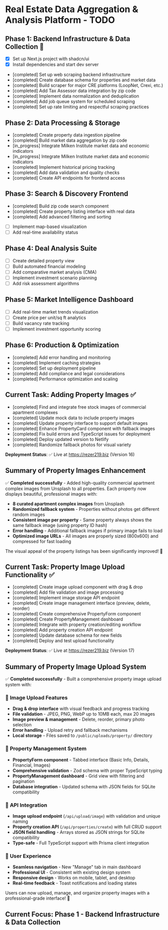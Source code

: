 # Real Estate Data Aggregation & Analysis Platform - TODO

## Phase 1: Backend Infrastructure & Data Collection 🔄
- [x] Set up Next.js project with shadcn/ui
- [x] Install dependencies and start dev server
- [completed] Set up web scraping backend infrastructure
- [completed] Create database schema for properties and market data
- [completed] Build scraper for major CRE platforms (LoopNet, Crexi, etc.)
- [completed] Add Tax Assessor data integration by zip code
- [completed] Implement data normalization and deduplication
- [completed] Add job queue system for scheduled scraping
- [completed] Set up rate limiting and respectful scraping practices

## Phase 2: Data Processing & Storage
- [completed] Create property data ingestion pipeline
- [completed] Build market data aggregation by zip code
- [in_progress] Integrate Milken Institute market data and economic indicators
- [in_progress] Integrate Milken Institute market data and economic indicators
- [completed] Implement historical pricing tracking
- [completed] Add data validation and quality checks
- [completed] Create API endpoints for frontend access

## Phase 3: Search & Discovery Frontend
- [completed] Build zip code search component
- [completed] Create property listing interface with real data
- [completed] Add advanced filtering and sorting
- [ ] Implement map-based visualization
- [ ] Add real-time availability status

## Phase 4: Deal Analysis Suite
- [ ] Create detailed property view
- [ ] Build automated financial modeling
- [ ] Add comparative market analysis (CMA)
- [ ] Implement investment scenario planning
- [ ] Add risk assessment algorithms

## Phase 5: Market Intelligence Dashboard
- [ ] Add real-time market trends visualization
- [ ] Create price per unit/sq ft analytics
- [ ] Build vacancy rate tracking
- [ ] Implement investment opportunity scoring

## Phase 6: Production & Optimization
- [completed] Add error handling and monitoring
- [completed] Implement caching strategies
- [completed] Set up deployment pipeline
- [completed] Add compliance and legal considerations
- [completed] Performance optimization and scaling

## Current Task: Adding Property Images ✅
- [completed] Find and integrate free stock images of commercial apartment complexes
- [completed] Update mock data to include property images
- [completed] Update property interface to support default images
- [completed] Enhance PropertyCard component with fallback images
- [completed] Fix build errors and TypeScript issues for deployment
- [completed] Deploy updated version to Netlify
- [completed] Randomize fallback photos for visual variety

**Deployment Status**: ✅ Live at https://rezer219.biz (Version 16)

## Summary of Property Images Enhancement
✅ **Completed successfully** - Added high-quality commercial apartment complex images from Unsplash to all properties. Each property now displays beautiful, professional images with:
- **8 curated apartment complex images** from Unsplash
- **Randomized fallback system** - Properties without photos get different random images
- **Consistent image per property** - Same property always shows the same fallback image (using property ID hash)
- **Error handling** - Additional fallback images if primary image fails to load
- **Optimized image URLs** - All images are properly sized (800x600) and compressed for fast loading

The visual appeal of the property listings has been significantly improved! 🎨

## Current Task: Property Image Upload Functionality ✅
- [completed] Create image upload component with drag & drop
- [completed] Add file validation and image processing
- [completed] Implement image storage API endpoint
- [completed] Create image management interface (preview, delete, reorder)
- [completed] Create comprehensive PropertyForm component
- [completed] Create PropertyManagement dashboard
- [completed] Integrate with property creation/editing workflow
- [completed] Add property creation API endpoint
- [completed] Update database schema for new fields
- [completed] Deploy and test upload functionality

**Deployment Status**: ✅ Live at https://rezer219.biz (Version 17)

## Summary of Property Image Upload System
✅ **Completed successfully** - Built a comprehensive property image upload system with:

### 🎨 **Image Upload Features**
- **Drag & drop interface** with visual feedback and progress tracking
- **File validation** - JPEG, PNG, WebP up to 10MB each, max 20 images
- **Image preview & management** - Delete, reorder, primary photo selection
- **Error handling** - Upload retry and fallback mechanisms
- **Local storage** - Files saved to `/public/uploads/property/` directory

### 📝 **Property Management System**
- **PropertyForm component** - Tabbed interface (Basic Info, Details, Financial, Images)
- **Comprehensive validation** - Zod schema with proper TypeScript typing
- **PropertyManagement dashboard** - Grid view with filtering and pagination
- **Database integration** - Updated schema with JSON fields for SQLite compatibility

### 🚀 **API Integration**
- **Image upload endpoint** (`/api/upload/image`) with validation and unique naming
- **Property creation API** (`/api/properties/create`) with full CRUD support
- **JSON field handling** - Arrays stored as JSON strings for SQLite compatibility
- **Type-safe** - Full TypeScript support with Prisma client integration

### 🎯 **User Experience**
- **Seamless navigation** - New "Manage" tab in main dashboard
- **Professional UI** - Consistent with existing design system
- **Responsive design** - Works on mobile, tablet, and desktop
- **Real-time feedback** - Toast notifications and loading states

Users can now upload, manage, and organize property images with a professional-grade interface! 🎉

## Current Focus: Phase 1 - Backend Infrastructure & Data Collection
